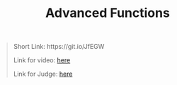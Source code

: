 <h1 align="center">Advanced Functions</h1>
    <br>

<blockquote>
    <p>
        Short Link: https://git.io/JfEGW
    </p>
    <p>
        Link for video:
        <a href="https://www.youtube.com/watch?v=E0rpcOdtLZU&feature=emb_title"> here</a>
    </p>
    <p>
        Link for Judge: 
        <a href="https://judge.softuni.bg/Contests/Practice/Index/1528#0">here</a>
    </p>
</blockquote>
